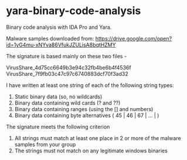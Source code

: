 # yara-binary-code-analysis
Binary code analysis with IDA Pro and Yara.

Malware samples downloaded from: https://drive.google.com/open?id=1yG4mu-xNYva86VfukJZULisA8bqtHZMY

The signature is based mainly on these two files -

VirusShare_4d75cc6649b3e94c32fb4be6b4f4536f
VirusShare_7f9fb03c47c97c6740883dcf70f3ad32

I have written at least one string of each of the following string types:
1. Static binary data (so, no wildcards)
2. Binary data containing wild cards (? and ??)
3. Binary data containing ranges (using the [] and numbers)
4. Binary data containing byte alternatives ( 45 | 46 | 67 | … | )

The signature meets the following criterion
1. All strings must match at least one place in 2 or more of the malware samples from your group
2. The strings must not match on any legitimate windows binaries
